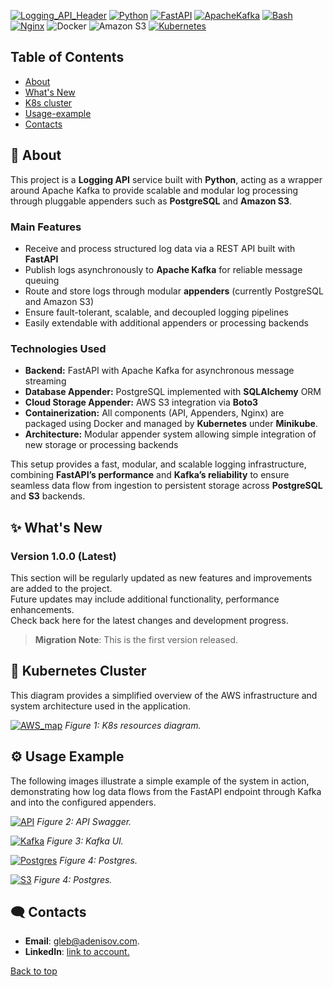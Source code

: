 <a name="top"></a>
[![Logging_API_Header](https://logging-api-documentation.s3.us-east-1.amazonaws.com/LoggingAPI_header.png)](https://social-network-documentation.s3.us-east-1.amazonaws.com/SN_HEADER.png)
[![Python](https://img.shields.io/badge/Python-FFD43B?style=for-the-badge&logo=python&logoColor=blue)]()
[![FastAPI](https://img.shields.io/badge/fastapi-109989?style=for-the-badge&logo=FASTAPI&logoColor=white)]()
[![ApacheKafka](https://img.shields.io/badge/Apache_Kafka-231F20?style=for-the-badge&logo=apache-kafka&logoColor=white)]()
[![Bash](https://img.shields.io/badge/Shell_Script-121011?style=for-the-badge&logo=gnu-bash&logoColor=white)]()
[![Nginx](https://img.shields.io/badge/Nginx-009639?style=for-the-badge&logo=nginx&logoColor=white)]()
![Docker](https://img.shields.io/badge/docker-%230db7ed.svg?style=for-the-badge&logo=docker&logoColor=white)
![Amazon S3](https://img.shields.io/badge/Amazon%20S3-FF9900?style=for-the-badge&logo=amazons3&logoColor=white)
[![Kubernetes](https://img.shields.io/badge/Kubernetes-3069DE?style=for-the-badge&logo=kubernetes&logoColor=white)]()



## Table of Contents
- [About](#-about)
- [What's New](#-whats-new)
- [K8s cluster](#-kubernetes-cluster)
- [Usage-example](#-usage-example)
- [Contacts](#-contacts)

## 🚀 About

This project is a **Logging API** service built with **Python**, acting as a wrapper around Apache Kafka to provide scalable and modular log processing through pluggable appenders such as **PostgreSQL** and **Amazon S3**.

### Main Features

* Receive and process structured log data via a REST API built with **FastAPI**
* Publish logs asynchronously to **Apache Kafka** for reliable message queuing
* Route and store logs through modular **appenders** (currently PostgreSQL and Amazon S3)
* Ensure fault-tolerant, scalable, and decoupled logging pipelines
* Easily extendable with additional appenders or processing backends

### Technologies Used

* **Backend:** FastAPI with Apache Kafka for asynchronous message streaming
* **Database Appender:** PostgreSQL implemented with **SQLAlchemy** ORM
* **Cloud Storage Appender:** AWS S3 integration via **Boto3**
* **Containerization:** All components (API, Appenders, Nginx) are packaged using Docker and managed by **Kubernetes** under **Minikube**.
* **Architecture:** Modular appender system allowing simple integration of new storage or processing backends

This setup provides a fast, modular, and scalable logging infrastructure, combining **FastAPI’s performance** and **Kafka’s reliability** to ensure seamless data flow from ingestion to persistent storage across **PostgreSQL** and **S3** backends.

## ✨ What's New

### Version 1.0.0 (Latest)

This section will be regularly updated as new features and improvements are added to the project.  
Future updates may include additional functionality, performance enhancements.  
Check back here for the latest changes and development progress.
> **Migration Note**: This is the first version released.

## 📝 Kubernetes Cluster

This diagram provides a simplified overview of the AWS infrastructure and system architecture used in the application.

[![AWS_map](https://logging-api-documentation.s3.us-east-1.amazonaws.com/kaflogK8s.png)]()
*Figure 1: K8s resources diagram.*

## ⚙️ Usage Example

The following images illustrate a simple example of the system in action, demonstrating how log data flows from the FastAPI endpoint through Kafka and into the configured appenders.

[![API](https://logging-api-documentation.s3.us-east-1.amazonaws.com/api.png)]()
*Figure 2: API Swagger.*

[![Kafka](https://logging-api-documentation.s3.us-east-1.amazonaws.com/kafka.png)]()
*Figure 3: Kafka UI.*

[![Postgres](https://logging-api-documentation.s3.us-east-1.amazonaws.com/db.png)]()
*Figure 4: Postgres.*

[![S3](https://logging-api-documentation.s3.us-east-1.amazonaws.com/s3.png)]()
*Figure 4: Postgres.*

## 🗨️ Contacts

- **Email**:  gleb@adenisov.com.
- **LinkedIn**: [link to account.](https://www.linkedin.com/in/gleb-denisov-40b5472a4/)

[Back to top](#top)
